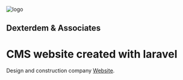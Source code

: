 ![logo](https://github.com/PeterAdetola/Dexterdem/assets/42951740/9c2b8a36-c00a-4a5d-a10d-38c019973041)
## Dexterdem & Associates 
# CMS website created with laravel


Design and construction company [Website](https://dexterdemandassociates.com).
